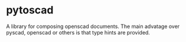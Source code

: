 # pytoscad

A library for composing openscad documents. The main advatage over pyscad, openscad or others is that type hints are provided. 
